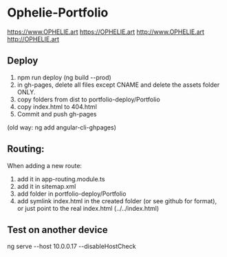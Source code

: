 # Ophelie-Portfolio
https://www.OPHELIE.art
https://OPHELIE.art
http://www.OPHELIE.art
http://OPHELIE.art

## Deploy
1. npm run deploy (ng build --prod)
1. in gh-pages, delete all files except CNAME and delete the assets folder ONLY.
1. copy folders from dist to portfolio-deploy/Portfolio
1. copy index.html to 404.html
1. Commit and push gh-pages

(old way: ng add angular-cli-ghpages)
## Routing:
When adding a new route:
1. add it in app-routing.module.ts
1. add it in sitemap.xml
2. add folder in portfolio-deploy/Portfolio
1. add symlink index.html in the created folder (or see github for format), or just point to the real index.html (../../index.html)

## Test on another device
ng serve --host 10.0.0.17 --disableHostCheck